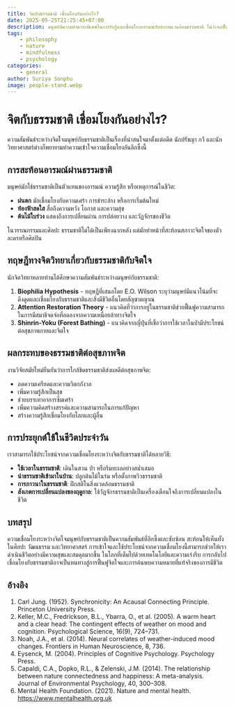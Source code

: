 ```yaml
---
title: จิตกับธรรมชาติ เชื่อมโยงกันอย่างไร?
date: 2025-05-25T21:25:45+07:00
description: มนุษย์มีความสามารถพิเศษในการรับรู้และเชื่อมโยงอารมณ์กับสภาพแวดล้อมธรรมชาติ ไม่ว่าจะเป็นฝน แสงแดด เมฆ หรือฤดูกาล ทั้งในระดับจิตสำนึกและจิตใต้สำนึก บางครั้งธรรมชาติก็ดูเหมือนตอบรับหรือสะท้อนอารมณ์ภายในอย่างลึกซึ้ง
tags:
    - philosophy
    - nature
    - mindfulness
    - psychology
categories:
    - general
author: Suriya Sonphu
image: people-stand.webp
---
```


# จิตกับธรรมชาติ เชื่อมโยงกันอย่างไร?

ความสัมพันธ์ระหว่างจิตใจมนุษย์กับธรรมชาติเป็นเรื่องที่น่าสนใจมาตั้งแต่อดีต นักปรัชญา กวี และนักวิทยาศาสตร์ต่างก็พยายามทำความเข้าใจความเชื่อมโยงอันลึกซึ้งนี้

## การสะท้อนอารมณ์ผ่านธรรมชาติ

มนุษย์มักใช้ธรรมชาติเป็นตัวแทนของอารมณ์ ความรู้สึก หรือเหตุการณ์ในชีวิต:

- **ฝนตก** มักเชื่อมโยงกับความเศร้า การชำระล้าง หรือการเริ่มต้นใหม่
- **ท้องฟ้าสดใส** สื่อถึงความหวัง โอกาส และความสุข
- **ต้นไม้ใบร่วง** แสดงถึงการเปลี่ยนผ่าน การปล่อยวาง และวัฏจักรของชีวิต

ในวรรณกรรมและศิลปะ ธรรมชาติไม่ได้เป็นเพียงฉากหลัง แต่มักทำหน้าที่สะท้อนสภาวะจิตใจของตัวละครหรือศิลปิน

## ทฤษฎีทางจิตวิทยาเกี่ยวกับธรรมชาติกับจิตใจ

นักจิตวิทยาหลายท่านได้ศึกษาความสัมพันธ์ระหว่างมนุษย์กับธรรมชาติ:

1. **Biophilia Hypothesis** - ทฤษฎีที่เสนอโดย E.O. Wilson ระบุว่ามนุษย์มีแนวโน้มที่จะดึงดูดและเชื่อมโยงกับธรรมชาติและสิ่งมีชีวิตอื่นโดยสัญชาตญาณ
2. **Attention Restoration Theory** - แนวคิดที่ว่าการอยู่ในธรรมชาติช่วยฟื้นฟูความสามารถในการมีสมาธิจดจ่อที่ลดลงจากความเหนื่อยล้าทางจิตใจ
3. **Shinrin-Yoku (Forest Bathing)** - แนวคิดจากญี่ปุ่นที่เชื่อว่าการใช้เวลาในป่ามีประโยชน์ต่อสุขภาพกายและจิตใจ

## ผลกระทบของธรรมชาติต่อสุขภาพจิต

งานวิจัยสมัยใหม่ยืนยันว่าการใกล้ชิดธรรมชาติส่งผลดีต่อสุขภาพจิต:

- ลดความเครียดและความวิตกกังวล
- เพิ่มความรู้สึกเป็นสุข
- ช่วยบรรเทาอาการซึมเศร้า
- เพิ่มความคิดสร้างสรรค์และความสามารถในการแก้ปัญหา
- สร้างความรู้สึกเชื่อมโยงกับโลกและผู้อื่น

## การประยุกต์ใช้ในชีวิตประจำวัน

เราสามารถใช้ประโยชน์จากความเชื่อมโยงระหว่างจิตกับธรรมชาติได้หลายวิธี:

- **ใช้เวลาในธรรมชาติ**: เดินในสวน ป่า หรือริมทะเลอย่างสม่ำเสมอ
- **นำธรรมชาติเข้ามาในบ้าน**: ปลูกต้นไม้ในร่ม หรือตั้งภาพวิวธรรมชาติ
- **การภาวนาในธรรมชาติ**: ฝึกสติในสิ่งแวดล้อมธรรมชาติ
- **สังเกตการเปลี่ยนแปลงของฤดูกาล**: ใช้วัฏจักรธรรมชาติเป็นเครื่องเตือนใจถึงการเปลี่ยนแปลงในชีวิต

## บทสรุป

ความเชื่อมโยงระหว่างจิตใจมนุษย์กับธรรมชาติเป็นความสัมพันธ์ที่ลึกซึ้งและซับซ้อน สะท้อนให้เห็นทั้งในศิลปะ วัฒนธรรม และวิทยาศาสตร์ การเข้าใจและใช้ประโยชน์จากความเชื่อมโยงนี้สามารถช่วยให้เราดำเนินชีวิตอย่างมีความสุขและสมดุลมากขึ้น ในโลกที่เต็มไปด้วยเทคโนโลยีและความเร่งรีบ การกลับไปเชื่อมโยงกับธรรมชาติอาจเป็นหนทางสู่การฟื้นฟูจิตใจและการค้นพบความหมายที่แท้จริงของการมีชีวิต

## อ้างอิง
1. Carl Jung. (1952). Synchronicity: An Acausal Connecting Principle. Princeton University Press.
2. Keller, M.C., Fredrickson, B.L., Ybarra, O., et al. (2005). A warm heart and a clear head: The contingent effects of weather on mood and cognition. Psychological Science, 16(9), 724–731.
3. Noah, J.A., et al. (2014). Neural correlates of weather-induced mood changes. Frontiers in Human Neuroscience, 8, 736. 
4. Eysenck, M. (2004). Principles of Cognitive Psychology. Psychology Press.
5. Capaldi, C.A., Dopko, R.L., & Zelenski, J.M. (2014). The relationship between nature connectedness and happiness: A meta-analysis. Journal of Environmental Psychology, 40, 300–308.
6. Mental Health Foundation. (2021). Nature and mental health. https://www.mentalhealth.org.uk
